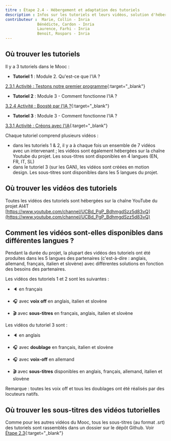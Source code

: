 ```yaml
---
titre : Étape 2.4 - Hébergement et adaptation des tutoriels
description : Infos sur les tutoriels et leurs vidéos, solution d'hébergement, versions disponibles.
contributeur :  Marie, Collin - Inria
              Bénédicte, Cardon - Inria
              Laurence, Farhi - Inria
              Benoit, Rospars - Inria
---
```


## Où trouver les tutoriels

Il y a 3 tutoriels dans le Mooc :

- **Tutoriel 1** : Module 2. Qu'est-ce que l'IA ?

[2.3.1 Activité : Testons notre premier programme](https://inrialearninglab.github.io/ai4t//1-Mooc/module-2-what-is-meant-by-ai/2-3-lets-test-our-first-program/2-3-1a-tutorial-lets-test-our-first-program.html){:target="_blank"}

- **Tutoriel 2** : Module 3 - Comment fonctionne l'IA ?

[3.2.4 Activité : Boosté par l'IA ?](https://inrialearninglab.github.io/ai4t//1-Mooc/module-3-how-does-AI-work/3-2-lets-play-with-the-data/3-2-4a-tutorial-boosted-with-ai.html){:target="_blank"}

- **Tutoriel 3** : Module 3 - Comment fonctionne l'IA ?

[3.3.1 Activité : Créons avec l'IA](https://inrialearninglab.github.io/ai4t//1-Mooc/module-3-how-does-AI-work/3-3-of-machine-learning-and-data/3-3-1a-lets-create-with-ai.html){:target="_blank"}

Chaque tutoriel comprend plusieurs vidéos :
- dans les tutoriels 1 & 2, il y a à chaque fois un ensemble de 7 vidéos avec un intervenant ; les vidéos sont également hébergées sur la chaîne Youtube du projet. Les sous-titres sont disponibles en 4 langues (EN, FR, IT, SL)
- dans le tutoriel 3 (sur les GAN), les vidéos sont créées en motion design. Les sous-titres sont disponibles dans les 5 langues du projet.

## Où trouver les vidéos des tutoriels

Toutes les vidéos des tutoriels sont hébergées sur la chaîne YouTube du projet AI4T [https://www.youtube.com/channel/UCBd_PgP_BdhmgdSzz5d83vQ](https://www.youtube.com/channel/UCBd_PgP_BdhmgdSzz5d83vQ)

## Comment les vidéos sont-elles disponibles dans différentes langues ?

Pendant la durée du projet, la plupart des vidéos des tutoriels ont été produites dans les 5 langues des partenaires (c'est-à-dire : anglais, allemand, français, italien et slovène) avec différentes solutions en fonction des besoins des partenaires.

Les vidéos des tutoriels 1 et 2 sont les suivantes :

- 🔈 en français

- 🎧 avec **voix off** en anglais, italien et slovène

- 🎬 avec **sous-titres** en français, anglais, italien et slovène

Les vidéos du tutoriel 3 sont :

- 🔈 en anglais

- 🎧 avec **doublage** en français, italien et slovène

- 🎧 avec **voix-off** en allemand

- 🎬 avec **sous-titres** disponibles en anglais, français, allemand, italien et slovène

Remarque : toutes les voix off et tous les doublages ont été réalisés par des locuteurs natifs.

## Où trouver les sous-titres des vidéos tutorielles

Comme pour les autres vidéos du Mooc, tous les sous-titres (au format .srt) des tutoriels sont rassemblés dans un dossier sur le dépôt Github.
Voir [Étape 2.3](https://inrialearninglab.github.io/ai4t//3-Build-your-own-training/3-2-Step-2-Translating-the-mooc-resources/3-2-1-Step-2-1.en.md){:target="_blank"}

